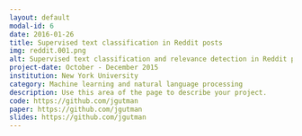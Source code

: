 ```yaml
---
layout: default
modal-id: 6
date: 2016-01-26
title: Supervised text classification in Reddit posts
img: reddit.001.png
alt: Supervised text classification and relevance detection in Reddit posts
project-date: October - December 2015
institution: New York University
category: Machine learning and natural language processing
description: Use this area of the page to describe your project.
code: https://github.com/jgutman
paper: https://github.com/jgutman
slides: https://github.com/jgutman
---
```

